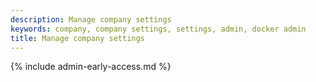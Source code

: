 ```yaml
---
description: Manage company settings
keywords: company, company settings, settings, admin, docker admin
title: Manage company settings
---
```

{% include admin-early-access.md %}